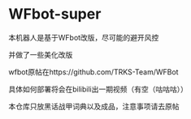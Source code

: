 # WFbot-super
本机器人是基于WFbot改版，尽可能的避开风控

并做了一些美化改版

wfbot原帖在https://github.com/TRKS-Team/WFBot

具体如何部署将会在bilibili出一期视频（有空（咕咕咕））

本仓库只放黑话战甲词典以及成品，注意事项请去原帖
